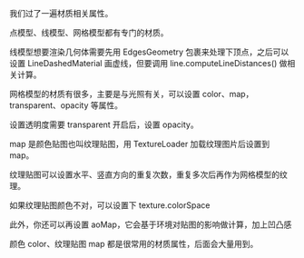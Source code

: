 我们过了一遍材质相关属性。

点模型、线模型、网格模型都有专门的材质。

线模型想要渲染几何体需要先用 EdgesGeometry 包裹来处理下顶点，之后可以设置 LineDashedMaterial 画虚线，但要调用 line.computeLineDistances() 做相关计算。

网格模型的材质有很多，主要是与光照有关，可以设置 color、map，transparent、opacity 等属性。

设置透明度需要 transparent 开启后，设置 opacity。

map 是颜色贴图也叫纹理贴图，用 TextureLoader 加载纹理图片后设置到 map。

纹理贴图可以设置水平、竖直方向的重复次数，重复多次后再作为网格模型的纹理。

如果纹理贴图颜色不对，可以设置下 texture.colorSpace

此外，你还可以再设置 aoMap，它会基于环境对贴图的影响做计算，加上凹凸感

颜色 color、纹理贴图 map 都是很常用的材质属性，后面会大量用到。
